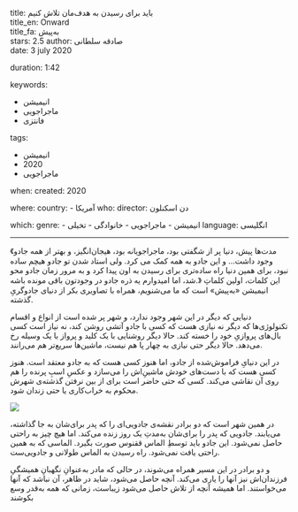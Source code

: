 
title: باید برای رسیدن به هدف‌مان تلاش کنیم   
title_en: Onward   
title_fa: به‌پیش  
stars: 2.5
author: صادقه سلطانی  
date: 3 july 2020

duration: 1:42

keywords:
  - انیمیشن
  - ماجراجویی
  - فانتزی

tags:
  - انیمیشن
  - 2020
  - ماجراجویی

when:
  created: 2020

where:
  country:
    - آمریکا
who:
  director: دن اسکنلون

which:
  genre:
    - انیمیشن
    - ماجراجویی
    - خانوادگی
    - تخیلی 
  language: انگلیسی

---



《مدت‌ها پیش، دنیا پر از شگفتی بود، ماجراجویانه بود، هیجان‌انگیز، و بهتر از همه جادو وجود داشت... و این جادو به همه کمک می کرد. ولی استاد شدن تو جادو هیچم ساده نبود، برای همین دنیا راه ساده‌تری برای رسیدن به اون پیدا کرد و به مرور زمان جادو محو شد، اما امیدوارم یه ذره جادو در وجودتون باقی مونده باشه.》
این کلمات، اولین کلماتِ انیمیشن «به‌پیش» است که ما می‌شنویم، همراه با تصاویری بکر از دنیای جادوگریِ گذشته.

دنیایی که دیگر در این شهر وجود ندارد، و شهر پر شده است از انواع و اقسام تکنولوژی‌ها که دیگر نه نیازی هست که کسی با جادو آتشی روشن کند، نه نیاز است کسی بال‌های پروازیِ خود را خسته کند. حالا دیگر روشنایی با یک کلید و پرواز با یک وسیله رخ می‌دهد. حالا دیگر حتی نیازی به چهار پا هم نیست، ماشین‌ها سریع‌تر هم می‌رانند.

در این دنیایِ فراموش‌شده از جادو، اما هنوز کسی هست که به جادو معتقد است. هنوز کسی هست که با دست‌های خودش ماشینِ‌اش را می‌سازد و عکسِ اسبِ پرنده را هم روی آن نقاشی می‌کند. کسی که حتی حاضر است برای از بین نرفتن گذشته‌ی شهرش محکوم به خراب‌کاری یا حتی زندان شود.

![](Onward/Onward.jpg)

در همین شهر است که دو برادر نقشه‌ی جادویی‌ای را که پدر برای‌شان به جا گذاشته، می‌یابند. جادویی که پدر را برای‌شان به‌مدتِ یک روز زنده می‌کند. اما هیچ چیز به راحتی حاصل نمی‌شود. این جادو باید توسطِ الماس ققنوس صورت بگیرد. الماسی که به همین راحتی یافت نمی‌شود. راه رسیدن به الماس طولانی و جادویی‌ست. 

و دو برادر در این مسیر همراه می‌شوند، در حالی که مادر به‌عنوانِ نگهبانِ همیشگیِ فرزندان‌اش نیز آنها را یاری می‌کند. آنچه حاصل می‌شود، شاید در ظاهر، آن نباشد که آنها می‌خواستند. اما همیشه آنچه از تلاش حاصل می‌شود زیباست، زمانی که همه به‌قدر وسع بکوشند
